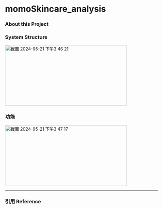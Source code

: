 # momoSkincare_analysis

### About this Project


### System Structure 
<img alt="截圖 2024-05-21 下午3 46 21" src="https://github.com/kiwiiiiiiiiO/momoSkincare_analysis/assets/94119970/7c598e28-de31-4917-8e1e-08ecedbaeb48" width="400" height="200">


### 功能
<img alt="截圖 2024-05-21 下午3 47 17" src="https://github.com/kiwiiiiiiiiO/momoSkincare_analysis/assets/94119970/63ab4a02-5432-4c35-af2b-adca2d25268f" width="400" height="200">


---- 
### 引用 Reference
